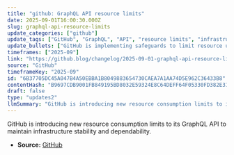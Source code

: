 ```yaml
---
title: "github: GraphQL API resource limits"
date: 2025-09-01T16:00:30.000Z
slug: graphql-api-resource-limits
update_categories: ["github"]
update_tags: ["GitHub", "GraphQL", "API", "resource limits", "infrastructure"]
update_bullets: ["GitHub is implementing safeguards to limit resource usage on the GraphQL API.", "These limits aim to protect GitHub's infrastructure and ensure consistent API performance."]
timeframes: ["2025-09"]
link: "https://github.blog/changelog/2025-09-01-graphql-api-resource-limits"
source: "GitHub"
timeframeKey: "2025-09"
id: "6B37705DC45A047B4A50EBBA1B8049883654730CAEA7A1AA74D5E962C36433B8"
contentHash: "B9697CDB9001FB849195BD8032E59324E8C64DEFF64F05330FD382E317BFB383"
draft: false
type: "updates2"
llmSummary: "GitHub is introducing new resource consumption limits to its GraphQL API to maintain infrastructure stability and dependability."
---
```


GitHub is introducing new resource consumption limits to its GraphQL API to maintain infrastructure stability and dependability.

- **Source:** [GitHub](https://github.blog/changelog/2025-09-01-graphql-api-resource-limits)
